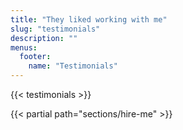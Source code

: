 ```yaml
---
title: "They liked working with me"
slug: "testimonials"
description: ""
menus:
  footer:
    name: "Testimonials"
---
```


{{< testimonials >}}

{{< partial path="sections/hire-me" >}}
